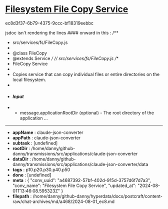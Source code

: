 # [Filesystem File Copy Service](https://claude.ai/chat/a4687392-57bf-402d-915d-3757d6f7d7a3)

ec8d3f37-6b79-4375-9ccc-bf18319eebbc

jsdoc isn't rendering the lines #### onward in this :
/**
 * src/services/fs/FileCopy.js
 * 
 * @class FileCopy
 * @extends Service
 */
// src/services/fs/FileCopy.js
/**
 * FileCopy Service
 * 
 * Copies service that can copy individual files or entire directories on the local filesystem.
 * 
 * #### __*Input*__
 * * message.applicationRootDir (optional) - The root directory of the application
...

---

* **appName** : claude-json-converter
* **appPath** : claude-json-converter
* **subtask** : [undefined]
* **rootDir** : /home/danny/github-danny/transmissions/src/applications/claude-json-converter
* **dataDir** : /home/danny/github-danny/transmissions/src/applications/claude-json-converter/data
* **tags** : p10.p20.p30.p40.p50
* **done** : [undefined]
* **meta** : {
  "conv_uuid": "a4687392-57bf-402d-915d-3757d6f7d7a3",
  "conv_name": "Filesystem File Copy Service",
  "updated_at": "2024-08-01T13:46:08.595323Z"
}
* **filepath** : /home/danny/github-danny/hyperdata/docs/postcraft/content-raw/chat-archives/md/a468/2024-08-01_ec8.md